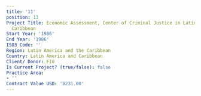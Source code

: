 ```yaml
---
title: '11'
position: 13
Project Title: Economic Assessment, Center of Criminal Justice in Latin America and
  Caribbean
Start Year: '1986'
End Year: '1986'
ISO3 Code: ''
Region: Latin America and the Caribbean
Country: Latin America and Caribbean
Client/ Donor: FIU
Is Current Project? (true/false): false
Practice Area:
- ''
Contract Value USD: '8231.00'
---
```



